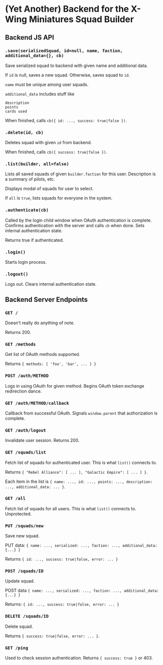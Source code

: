 (Yet Another) Backend for the X-Wing Miniatures Squad Builder
=============================================================

Backend JS API
--------------
### `.save(serializedSquad, id=null, name, faction, additional_data={}, cb)`
Save serialized squad to backend with given name and additional data.

If `id` is null, saves a new squad.  Otherwise, saves squad to `id`.

`name` must be unique among user squads.

`additional_data` includes stuff like

    description
    points
    cards used

When finished, calls `cb({ id: ..., success: true|false })`.

### `.delete(id, cb)`
Deletes squad with given `id` from backend.

When finished, calls `cb({ success: true|false })`.

### `.list(builder, all=false)`
Lists all saved squads of given `builder.faction` for this user.  Description is a summary of pilots, etc.

Displays modal of squads for user to select.

If `all` is `true`, lists squads for everyone in the system.

### `.authenticate(cb)`
Called by the login child window when OAuth authentication is complete.  Confirms authentication with the server and calls `cb` when done.  Sets internal authentication state.

Returns true if authenticated.

### `.login()`
Starts login process.

### `.logout()`
Logs out.  Clears internal authentication state.

Backend Server Endpoints
------------------------
### `GET /`
Doesn't really do anything of note.

Returns 200.

### `GET /methods`
Get list of OAuth methods supported.

Returns `{ methods: [ 'foo', 'bar', ... ] }`

### `POST /auth/METHOD`
Logs in using OAuth for given method.  Begins OAuth token exchange redirection dance.

### `GET /auth/METHOD/callback`
Callback from successful OAuth.  Signals `window.parent` that authorization is complete.

### `GET /auth/logout`
Invalidate user session.  Returns 200.

### `GET /squads/list`
Fetch list of squads for authenticated user.  This is what `list()` connects to.

Returns `{ "Rebel Alliance": [ ... ], "Galactic Empire": [ ... ] }`.

Each item in the list is `{ name: ..., id: ..., points: ..., description: ..., additional_data: ... }`.

### `GET /all`
Fetch list of squads for all users.  This is what `list()` connects to.  Unprotected.

### `PUT /squads/new`
Save new squad.

PUT data: `{ name: ..., serialized: ..., faction: ..., additional_data: {...} }`

Returns `{ id: ..., success: true|false, error: ... }`

### `POST /squads/ID`
Update squad.

POST data `{ name: ..., serialized: ..., faction: ..., additional_data: {...} }`

Returns: `{ id: ..., success: true|false, error: ... }`

### `DELETE /squads/ID`
Delete squad.

Returns `{ success: true|false, error: ... }`.

### `GET /ping`
Used to check session authentication.  Returns `{ success: true }` or 403.
